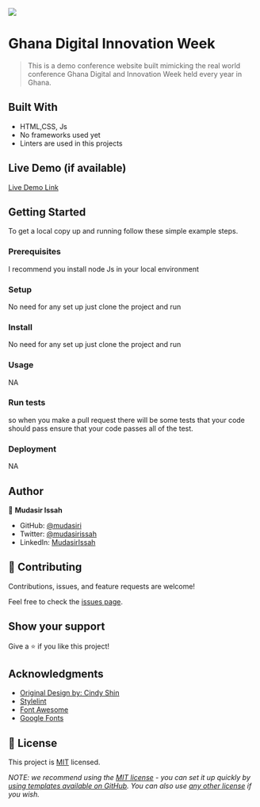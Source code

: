 ![](https://img.shields.io/badge/Microverse-blueviolet)

# Ghana Digital Innovation Week

>  This is a demo conference website built mimicking the real world conference Ghana Digital and Innovation Week held every year in Ghana.


## Built With

- HTML,CSS, Js
- No frameworks used yet
- Linters are used in this projects

## Live Demo (if available)

[Live Demo Link](https://mudasiri.github.io/gdiw-conference-website/)


## Getting Started

To get a local copy up and running follow these simple example steps.

### Prerequisites
I recommend you install node Js in your local environment
### Setup
No need for any set up just clone the project and run
### Install
No need for any set up just clone the project and run

### Usage
NA
### Run tests
so when you make a pull request there will be some tests that your code should pass ensure that your code passes all of the test.
### Deployment
NA


## Author

👤 **Mudasir Issah**

- GitHub: [@mudasiri](https://github.com/mudasiri)
- Twitter: [@mudasirissah](https://twitter.com/mudasirissah)
- LinkedIn: [MudasirIssah](https://linkedin.com/in/mudasirissah)



## 🤝 Contributing

Contributions, issues, and feature requests are welcome!

Feel free to check the [issues page](../../issues/).

## Show your support

Give a ⭐️ if you like this project!

## Acknowledgments

- [Original Design by: Cindy Shin](https://www.behance.net/gallery/29845175/CC-Global-Summit-2015)
- [Stylelint](https://stylelint.io/)
- [Font Awesome](https://fontawesome.com/)
- [Google Fonts](https://fonts.google.com/)

## 📝 License

This project is [MIT](./LICENSE) licensed.

_NOTE: we recommend using the [MIT license](https://choosealicense.com/licenses/mit/) - you can set it up quickly by [using templates available on GitHub](https://docs.github.com/en/communities/setting-up-your-project-for-healthy-contributions/adding-a-license-to-a-repository). You can also use [any other license](https://choosealicense.com/licenses/) if you wish._
